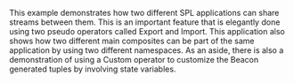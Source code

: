 This example demonstrates how two different SPL applications can share streams between them. This is an important feature that is elegantly done using two pseudo operators called Export and Import. This application also shows how two different main composites can be part of the same application by using two different namespaces. As an aside, there is also a demonstration of using a Custom operator to customize the Beacon generated tuples by involving state variables.

